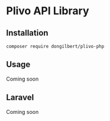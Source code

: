 # Plivo API Library

## Installation

`composer require dongilbert/plivo-php`

## Usage

Coming soon

## Laravel

Coming soon